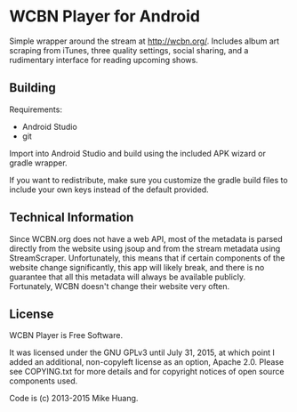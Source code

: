 # WCBN Player for Android

Simple wrapper around the stream at http://wcbn.org/. Includes album art
scraping from iTunes, three quality settings, social sharing, and a
rudimentary interface for reading upcoming shows.

## Building

Requirements:
* Android Studio
* git

Import into Android Studio and build using the included APK wizard or
gradle wrapper.

If you want to redistribute, make sure you customize the gradle build
files to include your own keys instead of the default provided.

## Technical Information

Since WCBN.org does not have a web API, most of the metadata is parsed
directly from the website using jsoup and from the stream metadata using
StreamScraper. Unfortunately, this means that if certain components of
the website change significantly, this app will likely break, and there
is no guarantee that all this metadata will always be available publicly.
Fortunately, WCBN doesn't change their website very often.

## License

WCBN Player is Free Software.

It was licensed under the GNU GPLv3 until July 31, 2015, at which point
I added an additional, non-copyleft license as an option, Apache 2.0.
Please see COPYING.txt for more details and for copyright notices of
open source components used.

Code is (c) 2013-2015 Mike Huang.
